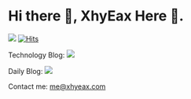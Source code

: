 <!--
**XhyEax/XhyEax** is a ✨ _special_ ✨ repository because its `README.md` (this file) appears on your GitHub profile.

Here are some ideas to get you started:

- 🔭 I’m currently working on ...
- 🌱 I’m currently learning ...
- 👯 I’m looking to collaborate on ...
- 🤔 I’m looking for help with ...
- 💬 Ask me about ...
- 📫 How to reach me: ...
- 😄 Pronouns: ...
- ⚡ Fun fact: ...
-->



<!--
**XhyEax/XhyEax** is a ✨ _special_ ✨ repository because its `README.md` (this file) appears on your GitHub profile.

Here are some ideas to get you started:

- 🔭 I’m currently working on ...
- 🌱 I’m currently learning ...
- 👯 I’m looking to collaborate on ...
- 🤔 I’m looking for help with ...
- 💬 Ask me about ...
- 📫 How to reach me: ...
- 😄 Pronouns: ...
- ⚡ Fun fact: ...
-->

# Hi there 👋, **XhyEax Here 🥰.**

<a title="github" target="_blank" href="https://github.com/XhyEax">
<img src="https://img.shields.io/badge/dynamic/json?label=GitHub&suffix=%20followers&query=%24.data.totalSubs&url=https%3A%2F%2Fapi.spencerwoo.com%2Fsubstats%2F%3Fsource%3Dgithub%26queryKey%3DXhyEax&labelColor=282c34&color=353940&logo=github&longCache=true" ></a>
<a href="https://hits.sh/github.com/XhyEax/"><img alt="Hits" src="https://hits.sh/github.com/XhyEax.svg"/></a> 

Technology Blog: [<img src="https://img.shields.io/badge/Xhy's%20Blog-blue"/>](https://blog.xhyeax.com)

Daily Blog: [<img src="https://img.shields.io/badge/南冥有熊的博客-blue"/>](https://blog.xhyeax.cn)


Contact me: <a href=＂mailto:me@xhyeax.com＂>me@xhyeax.com</a>
